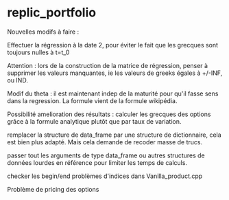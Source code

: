 # replic_portfolio

Nouvelles modifs à faire : 

Effectuer la régression à la date 2, pour éviter le fait que les grecques sont toujours nulles à t=t_0

Attention : lors de la construction de la matrice de régression, penser à supprimer les valeurs manquantes, ie les valeurs de greeks égales à +/-INF, ou IND.

Modif du theta : il est maintenant indep de la maturité pour qu'il fasse sens dans la regression. La formule vient de la formule wikipédia.

Possibilité amelioration des résultats : calculer les grecques des options grâce à la formule analytique plutôt que par taux de variation.

remplacer la structure de data_frame par une structure de dictionnaire, cela est bien plus adapté. Mais cela demande de recoder masse de trucs.

passer tout les arguments de type data_frame ou autres structures de données lourdes en référence pour limiter les temps de calculs.

checker les begin/end problèmes d'indices dans Vanilla_product.cpp

Problème de pricing des options

